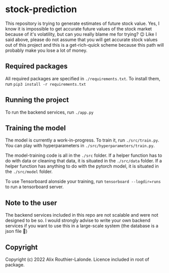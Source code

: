 # stock-prediction

This repository is trying to generate estimates of future stock value.
Yes, I know it is impossible to get accurate future values of the stock market because of it's volatility, but can you really blame me for trying? 😉️
Like I said above, please do not assume that you will get accurate stock values out of this project and this is a get-rich-quick scheme because this path will probably make you lose a lot of money.

## Required packages

All required packages are specified in `./requirements.txt`.
To install them, run `pip3 install -r requirements.txt`

## Running the project

To run the backend services, run `./app.py`

## Training the model

The model is currently a work-in-progress. To train it, run `./src/train.py`.
You can play with hyperparameters in `./src/hyperparameters/train.py`.

The model-training code is all in the `./src` folder.
If a helper function has to do with data or cleaning that data, it is situated in the `./src/data` folder.
If a helper function has anything to do with the pytorch model, it is situated in the `./src/model` folder.

To use Tensorboard alonside your training, run `tensorboard --logdir=runs` to run a tensorboard server.

## Note to the user

The backend services included in this repo are not scalable and were not designed to be so. I would strongly advise to write your own backend services if you want to use this in a large-scale system (the database is a json file 🙂️)

## Copyright

Copyright (c) 2022 Alix Routhier-Lalonde. Licence included in root of package.
